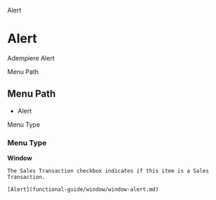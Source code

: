 
Alert
# Alert


Adempiere Alert

Menu Path
## Menu Path



- Alert

Menu Type
### Menu Type

**Window**

```
The Sales Transaction checkbox indicates if this item is a Sales Transaction.
```

```
[Alert](functional-guide/window/window-alert.md)
```